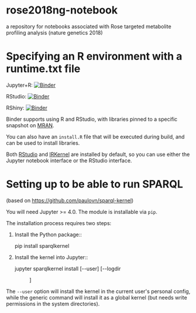 # rose2018ng-notebook

a repository for notebooks associated with Rose targeted metabolite profiling analysis (nature genetics 2018)

# Specifying an R environment with a runtime.txt file

Jupyter+R: [![Binder](http://mybinder.org/badge.svg)](http://beta.mybinder.org/v2/gh/proccaserra/rose2018ng-notebook/master?filepath=rose-metabolites-analysis.ipynb)

RStudio: [![Binder](http://mybinder.org/badge.svg)](http://beta.mybinder.org/v2/gh/proccaserra/rose2018ng-notebook/master?urlpath=rstudio)

RShiny: [![Binder](http://mybinder.org/badge.svg)](http://beta.mybinder.org/v2/gh/proccaserra/rose2018ng-notebook/master?urlpath=shiny/)

Binder supports using R and RStudio, with libraries pinned to a specific
snapshot on [MRAN](https://mran.microsoft.com/documents/rro/reproducibility).


You can also have an `install.R` file that will be executed during build,
and can be used to install libraries.

Both [RStudio](https://www.rstudio.com/) and [IRKernel](https://irkernel.github.io/)
are installed by default, so you can use either the Jupyter notebook interface or
the RStudio interface.


# Setting up to be able to run SPARQL

(based on https://github.com/paulovn/sparql-kernel)

You will need Jupyter >= 4.0. The module is installable via ``pip``.

The installation process requires two steps:

1. Install the Python package::

     pip install sparqlkernel

2. Install the kernel into Jupyter::

     jupyter sparqlkernel install [--user] [--logdir <dir>]

The ``--user`` option will install the kernel in the current user's personal
config, while the generic command will install it as a global kernel (but
needs write permissions in the system directories).

